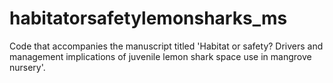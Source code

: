 # habitatorsafetylemonsharks_ms
Code that accompanies the manuscript titled 'Habitat or safety? Drivers and management implications of juvenile lemon shark space use in mangrove nursery'.
